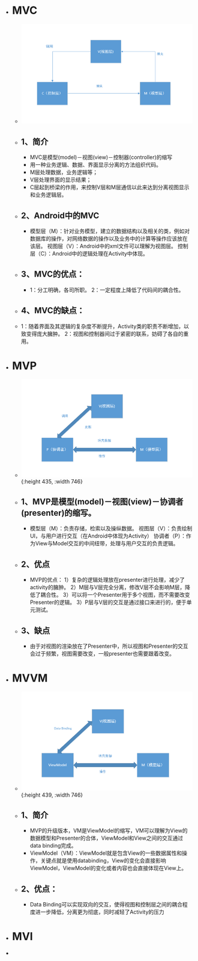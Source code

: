 - # MVC
	- ![image.png](../assets/image_1662434079490_0.png)
	- ## 1、简介
		- MVC是模型(model)－视图(view)－控制器(controller)的缩写
		- 用一种业务逻辑、数据、界面显示分离的方法组织代码。
		- M层处理数据，业务逻辑等；
		- V层处理界面的显示结果；
		- C层起到桥梁的作用，来控制V层和M层通信以此来达到分离视图显示和业务逻辑层。
	- ## 2、Android中的MVC
		- 模型层（M）：针对业务模型，建立的数据结构以及相关的类，例如对数据库的操作，对网络数据的操作以及业务中的计算等操作应该放在该层。
		  视图层（V）：Android中的xml文件可以理解为视图层。
		  控制层（C）：Android中的逻辑处理在Activity中体现。
	- ## 3、MVC的优点：
		- 1：分工明确，各司所职。
		  2：一定程度上降低了代码间的耦合性。
	- ## 4、MVC的缺点：
	- 1：随着界面及其逻辑的复杂度不断提升，Activity类的职责不断增加，以致变得庞大臃肿。
	  2：视图和控制器间过于紧密的联系，妨碍了各自的重用。
- # MVP
	- ![image.png](../assets/image_1662434111516_0.png){:height 435, :width 746}
	- ## 1、MVP是模型(model)－视图(view)－协调者(presenter)的缩写。
		- 模型层（M）：负责存储，检索以及操纵数据。
		  视图层（V）：负责绘制UI，与用户进行交互（在Android中体现为Activity）
		  协调者（P）：作为View与Model交互的中间纽带，处理与用户交互的负责逻辑。
	- ## 2、优点
		- MVP的优点：
		  1）复杂的逻辑处理放在presenter进行处理，减少了activity的臃肿。
		  2）M层与V层完全分离，修改V层不会影响M层，降低了耦合性。
		  3）可以将一个Presenter用于多个视图，而不需要改变Presenter的逻辑。
		  3）P层与V层的交互是通过接口来进行的，便于单元测试。
	- ## 3、缺点
		- 由于对视图的渲染放在了Presenter中，所以视图和Presenter的交互会过于频繁，视图需要改变，一般presenter也需要跟着改变。
- # MVVM
	- ![image.png](../assets/image_1662434225858_0.png){:height 439, :width 746}
	- ## 1、简介
		- MVP的升级版本，VM是ViewModel的缩写，VM可以理解为View的数据模型和Presenter的合体，ViewModel和View之间的交互通过data binding完成。
		- ViewModel（VM）：ViewModel就是包含View的一些数据属性和操作，关键点就是使用databinding，View的变化会直接影响ViewModel，ViewModel的变化或者内容也会直接体现在View上。
	- ## 2、优点：
		- Data Binding可以实现双向的交互，使得视图和控制层之间的耦合程度进一步降低，分离更为彻底，同时减轻了Activity的压力
- # MVI
-